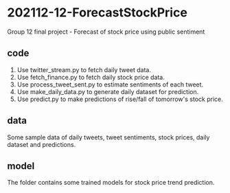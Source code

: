 # 202112-12-ForecastStockPrice
Group 12 final project - Forecast of stock price using public sentiment

## code
1. Use twitter_stream.py to fetch daily tweet data.
2. Use fetch_finance.py to fetch daily stock price data.
3. Use process_tweet_sent.py to estimate sentiments of each tweet.
4. Use make_daily_data.py to generate daily dataset for prediction.
5. Use predict.py to make predictions of rise/fall of tomorrow's stock price.

## data
Some sample data of daily tweets, tweet sentiments, stock prices, daily dataset and predictions.

## model
The folder contains some trained models for stock price trend prediction.